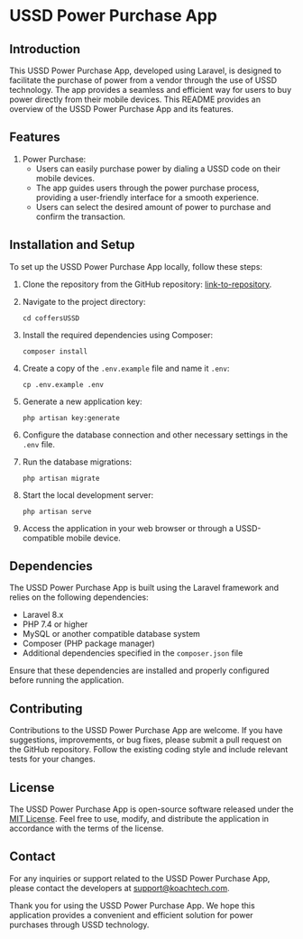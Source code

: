 
# USSD Power Purchase App

## Introduction
This USSD Power Purchase App, developed using Laravel, is designed to facilitate the purchase of power from a vendor through the use of USSD technology. The app provides a seamless and efficient way for users to buy power directly from their mobile devices. This README provides an overview of the USSD Power Purchase App and its features.

## Features
1. Power Purchase:
   - Users can easily purchase power by dialing a USSD code on their mobile devices.
   - The app guides users through the power purchase process, providing a user-friendly interface for a smooth experience.
   - Users can select the desired amount of power to purchase and confirm the transaction.


## Installation and Setup
To set up the USSD Power Purchase App locally, follow these steps:

1. Clone the repository from the GitHub repository: [link-to-repository](https://github.com/umahatokula/coffersUSSD).

2. Navigate to the project directory:
   ```
   cd coffersUSSD
   ```

3. Install the required dependencies using Composer:
   ```
   composer install
   ```

4. Create a copy of the `.env.example` file and name it `.env`:
   ```
   cp .env.example .env
   ```

5. Generate a new application key:
   ```
   php artisan key:generate
   ```

6. Configure the database connection and other necessary settings in the `.env` file.

7. Run the database migrations:
   ```
   php artisan migrate
   ```

8. Start the local development server:
   ```
   php artisan serve
   ```

9. Access the application in your web browser or through a USSD-compatible mobile device.

## Dependencies
The USSD Power Purchase App is built using the Laravel framework and relies on the following dependencies:

- Laravel 8.x
- PHP 7.4 or higher
- MySQL or another compatible database system
- Composer (PHP package manager)
- Additional dependencies specified in the `composer.json` file

Ensure that these dependencies are installed and properly configured before running the application.

## Contributing
Contributions to the USSD Power Purchase App are welcome. If you have suggestions, improvements, or bug fixes, please submit a pull request on the GitHub repository. Follow the existing coding style and include relevant tests for your changes.

## License
The USSD Power Purchase App is open-source software released under the [MIT License](https://opensource.org/licenses/MIT). Feel free to use, modify, and distribute the application in accordance with the terms of the license.

## Contact
For any inquiries or support related to the USSD Power Purchase App, please contact the developers at [support@koachtech.com](mailto:support@koachtech.com).

Thank you for using the USSD Power Purchase App. We hope this application provides a convenient and efficient solution for power purchases through USSD technology.
